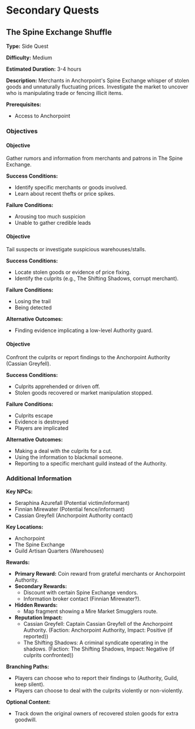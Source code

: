 # Secondary Quests

## The Spine Exchange Shuffle

**Type:** Side Quest

**Difficulty:** Medium

**Estimated Duration:** 3-4 hours

**Description:** Merchants in Anchorpoint's Spine Exchange whisper of stolen goods and unnaturally fluctuating prices. Investigate the market to uncover who is manipulating trade or fencing illicit items.

**Prerequisites:**
- Access to Anchorpoint

### Objectives

#### Objective

Gather rumors and information from merchants and patrons in The Spine Exchange.

**Success Conditions:**
- Identify specific merchants or goods involved.
- Learn about recent thefts or price spikes.

**Failure Conditions:**
- Arousing too much suspicion
- Unable to gather credible leads

#### Objective

Tail suspects or investigate suspicious warehouses/stalls.

**Success Conditions:**
- Locate stolen goods or evidence of price fixing.
- Identify the culprits (e.g., The Shifting Shadows, corrupt merchant).

**Failure Conditions:**
- Losing the trail
- Being detected

**Alternative Outcomes:**
- Finding evidence implicating a low-level Authority guard.

#### Objective

Confront the culprits or report findings to the Anchorpoint Authority (Cassian Greyfell).

**Success Conditions:**
- Culprits apprehended or driven off.
- Stolen goods recovered or market manipulation stopped.

**Failure Conditions:**
- Culprits escape
- Evidence is destroyed
- Players are implicated

**Alternative Outcomes:**
- Making a deal with the culprits for a cut.
- Using the information to blackmail someone.
- Reporting to a specific merchant guild instead of the Authority.

### Additional Information

**Key NPCs:**
- Seraphina Azurefall (Potential victim/informant)
- Finnian Mirewater (Potential fence/informant)
- Cassian Greyfell (Anchorpoint Authority contact)

**Key Locations:**
- Anchorpoint
- The Spine Exchange
- Guild Artisan Quarters (Warehouses)

**Rewards:**
- **Primary Reward:** Coin reward from grateful merchants or Anchorpoint Authority.
- **Secondary Rewards:**
  - Discount with certain Spine Exchange vendors.
  - Information broker contact (Finnian Mirewater?).
- **Hidden Rewards:**
  - Map fragment showing a Mire Market Smugglers route.
- **Reputation Impact:**
  - Cassian Greyfell: Captain Cassian Greyfell of the Anchorpoint Authority. (Faction: Anchorpoint Authority, Impact: Positive (if reported))
  - The Shifting Shadows: A criminal syndicate operating in the shadows. (Faction: The Shifting Shadows, Impact: Negative (if culprits confronted))

**Branching Paths:**
- Players can choose who to report their findings to (Authority, Guild, keep silent).
- Players can choose to deal with the culprits violently or non-violently.

**Optional Content:**
- Track down the original owners of recovered stolen goods for extra goodwill.